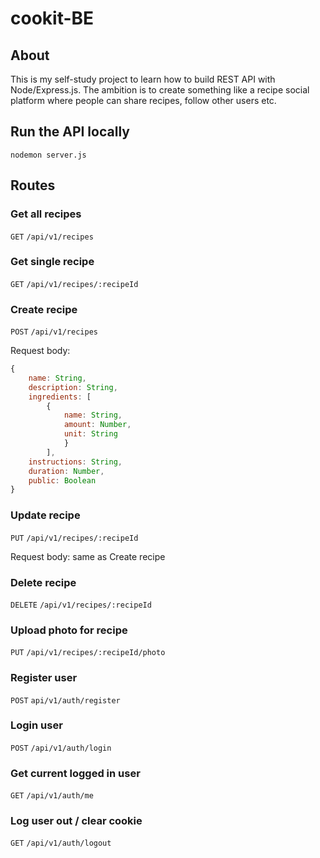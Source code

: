 # cookit-BE

## About

This is my self-study project to learn how to build REST API with Node/Express.js. The ambition is to create something like a recipe social platform where people can share recipes, follow other users etc.

## Run the API locally

`nodemon server.js`

## Routes

### Get all recipes

`GET` `/api/v1/recipes`

### Get single recipe

`GET` `/api/v1/recipes/:recipeId`

### Create recipe

`POST` `/api/v1/recipes`

Request body:

```javascript
{
    name: String,
    description: String,
    ingredients: [
        {
            name: String,
            amount: Number,
            unit: String
            }
        ],
    instructions: String,
    duration: Number,
    public: Boolean
}
```

### Update recipe

`PUT` `/api/v1/recipes/:recipeId`

Request body: same as Create recipe

### Delete recipe

`DELETE` `/api/v1/recipes/:recipeId`

### Upload photo for recipe

`PUT` `/api/v1/recipes/:recipeId/photo`

### Register user

`POST` `api/v1/auth/register`

### Login user

`POST` `/api/v1/auth/login`

### Get current logged in user

`GET` `/api/v1/auth/me`

### Log user out / clear cookie

`GET` `/api/v1/auth/logout`
